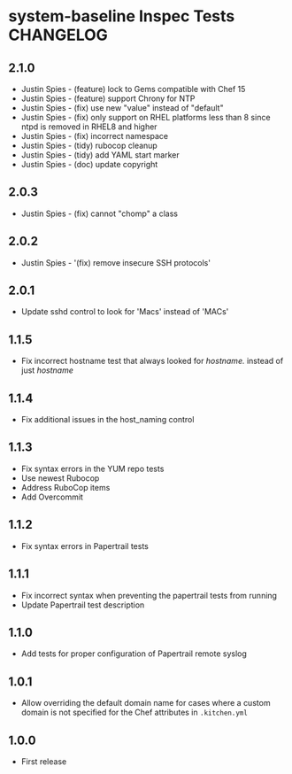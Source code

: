 # system-baseline Inspec Tests CHANGELOG

## 2.1.0

- Justin Spies - (feature) lock to Gems compatible with Chef 15
- Justin Spies - (feature) support Chrony for NTP
- Justin Spies - (fix) use new "value" instead of "default"
- Justin Spies - (fix) only support on RHEL platforms less than 8 since ntpd is removed in RHEL8 and higher
- Justin Spies - (fix) incorrect namespace
- Justin Spies - (tidy) rubocop cleanup
- Justin Spies - (tidy) add YAML start marker
- Justin Spies - (doc) update copyright

## 2.0.3

- Justin Spies - (fix) cannot "chomp" a class

## 2.0.2

- Justin Spies - '(fix) remove insecure SSH protocols'

## 2.0.1

- Update sshd control to look for 'Macs' instead of 'MACs'

## 1.1.5

- Fix incorrect hostname test that always looked for _hostname._ instead of just _hostname_

## 1.1.4

- Fix additional issues in the host_naming control

## 1.1.3

- Fix syntax errors in the YUM repo tests
- Use newest Rubocop
- Address RuboCop items
- Add Overcommit

## 1.1.2

- Fix syntax errors in Papertrail tests

## 1.1.1

- Fix incorrect syntax when preventing the papertrail tests from running
- Update Papertrail test description

## 1.1.0

- Add tests for proper configuration of Papertrail remote syslog

## 1.0.1

- Allow overriding the default domain name for cases where a custom domain is not specified for the Chef attributes in
`.kitchen.yml`

## 1.0.0

- First release

